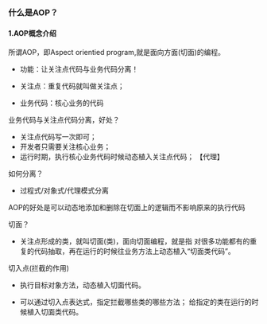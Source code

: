 ### 什么是AOP？
#### 1.AOP概念介绍
所谓AOP，即Aspect orientied program,就是面向方面(切面)的编程。

- 功能：让关注点代码与业务代码分离！

- 关注点：重复代码就叫做关注点；

- 业务代码：核心业务的代码

业务代码与关注点代码分离，好处？

- 关注点代码写一次即可；
- 开发者只需要关注核心业务；
- 运行时期，执行核心业务代码时候动态植入关注点代码； 【代理】

如何分离？

- 过程式/对象式/代理模式分离

AOP的好处是可以动态地添加和删除在切面上的逻辑而不影响原来的执行代码

切面？

- 关注点形成的类，就叫切面(类)，面向切面编程，就是指 对很多功能都有的重复的代码抽取，再在运行的时候往业务方法上动态植入“切面类代码”。

切入点(拦截的作用)

- 执行目标对象方法，动态植入切面代码。

- 可以通过切入点表达式，指定拦截哪些类的哪些方法； 给指定的类在运行的时候植入切面类代码。